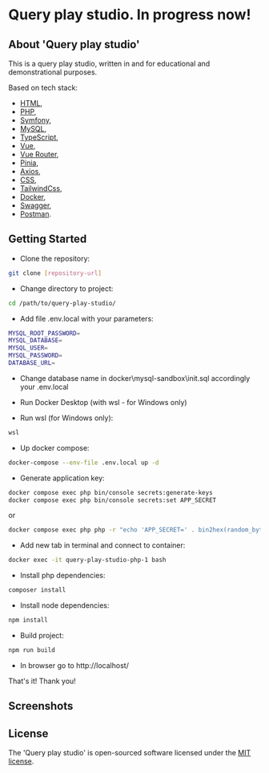 # Query play studio. In progress now!

## About 'Query play studio'

This is a query play studio, written in and for educational and demonstrational purposes.

Based on tech stack:
- [HTML](https://developer.mozilla.org/en-US/docs/Web/HTML),
- [PHP](https://www.php.net),
- [Symfony](https://symfony.com),
- [MySQL](https://www.mysql.com),
- [TypeScript](https://www.typescriptlang.org),
- [Vue](https://vuejs.org),
- [Vue Router](https://router.vuejs.org/),
- [Pinia](https://pinia.vuejs.org),
- [Axios](https://axios-http.com),
- [CSS](https://developer.mozilla.org/en-US/docs/Web/CSS),
- [TailwindCss](https://tailwindcss.com),
- [Docker](https://www.docker.com),
- [Swagger](https://swagger.io),
- [Postman](https://www.postman.com).

## Getting Started

- Clone the repository:
``` bash
git clone [repository-url]
```

- Change directory to project:
``` bash
cd /path/to/query-play-studio/
```

- Add file .env.local with your parameters:
``` bash
MYSQL_ROOT_PASSWORD=
MYSQL_DATABASE=
MYSQL_USER=
MYSQL_PASSWORD=
DATABASE_URL=
```

- Change database name in docker\mysql-sandbox\init.sql accordingly your .env.local

- Run Docker Desktop (with wsl - for Windows only)

- Run wsl (for Windows only):
``` bash
wsl
```

- Up docker compose:
``` bash
docker-compose --env-file .env.local up -d
```

- Generate application key:
``` bash
docker compose exec php bin/console secrets:generate-keys
docker compose exec php bin/console secrets:set APP_SECRET
```

or

``` bash
docker compose exec php php -r "echo 'APP_SECRET=' . bin2hex(random_bytes(32)) . PHP_EOL;"
```

- Add new tab in terminal and connect to container:
``` bash
docker exec -it query-play-studio-php-1 bash
```

- Install php dependencies:
``` bash
composer install
```

- Install node dependencies:
``` bash
npm install
```

- Build project:
``` bash
npm run build
```

- In browser go to http://localhost/

That's it! Thank you!

## Screenshots

## License

The 'Query play studio' is open-sourced software licensed under the [MIT license](https://opensource.org/licenses/MIT).
